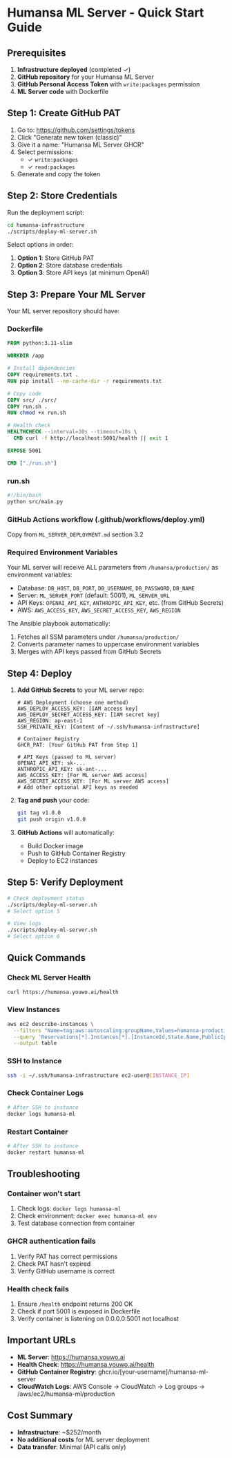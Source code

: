 # Humansa ML Server - Quick Start Guide

## Prerequisites

1. **Infrastructure deployed** (completed ✓)
2. **GitHub repository** for your Humansa ML Server
3. **GitHub Personal Access Token** with `write:packages` permission
4. **ML Server code** with Dockerfile

## Step 1: Create GitHub PAT

1. Go to: https://github.com/settings/tokens
2. Click "Generate new token (classic)"
3. Give it a name: "Humansa ML Server GHCR"
4. Select permissions:
   - ✓ `write:packages`
   - ✓ `read:packages`
5. Generate and copy the token

## Step 2: Store Credentials

Run the deployment script:
```bash
cd humansa-infrastructure
./scripts/deploy-ml-server.sh
```

Select options in order:
1. **Option 1**: Store GitHub PAT
2. **Option 2**: Store database credentials
3. **Option 3**: Store API keys (at minimum OpenAI)

## Step 3: Prepare Your ML Server

Your ML server repository should have:

### Dockerfile
```dockerfile
FROM python:3.11-slim

WORKDIR /app

# Install dependencies
COPY requirements.txt .
RUN pip install --no-cache-dir -r requirements.txt

# Copy code
COPY src/ ./src/
COPY run.sh .
RUN chmod +x run.sh

# Health check
HEALTHCHECK --interval=30s --timeout=10s \
  CMD curl -f http://localhost:5001/health || exit 1

EXPOSE 5001

CMD ["./run.sh"]
```

### run.sh
```bash
#!/bin/bash
python src/main.py
```

### GitHub Actions workflow (.github/workflows/deploy.yml)
Copy from `ML_SERVER_DEPLOYMENT.md` section 3.2

### Required Environment Variables
Your ML server will receive ALL parameters from `/humansa/production/` as environment variables:
- Database: `DB_HOST`, `DB_PORT`, `DB_USERNAME`, `DB_PASSWORD`, `DB_NAME`
- Server: `ML_SERVER_PORT` (default: 5001), `ML_SERVER_URL`
- API Keys: `OPENAI_API_KEY`, `ANTHROPIC_API_KEY`, etc. (from GitHub Secrets)
- AWS: `AWS_ACCESS_KEY`, `AWS_SECRET_ACCESS_KEY`, `AWS_REGION`

The Ansible playbook automatically:
1. Fetches all SSM parameters under `/humansa/production/`
2. Converts parameter names to uppercase environment variables
3. Merges with API keys passed from GitHub Secrets

## Step 4: Deploy

1. **Add GitHub Secrets** to your ML server repo:
   ```
   # AWS Deployment (choose one method)
   AWS_DEPLOY_ACCESS_KEY: [IAM access key]
   AWS_DEPLOY_SECRET_ACCESS_KEY: [IAM secret key]
   AWS_REGION: ap-east-1
   SSH_PRIVATE_KEY: [Content of ~/.ssh/humansa-infrastructure]
   
   # Container Registry
   GHCR_PAT: [Your GitHub PAT from Step 1]
   
   # API Keys (passed to ML server)
   OPENAI_API_KEY: sk-...
   ANTHROPIC_API_KEY: sk-ant-...
   AWS_ACCESS_KEY: [For ML server AWS access]
   AWS_SECRET_ACCESS_KEY: [For ML server AWS access]
   # Add other optional API keys as needed
   ```

2. **Tag and push** your code:
   ```bash
   git tag v1.0.0
   git push origin v1.0.0
   ```

3. **GitHub Actions** will automatically:
   - Build Docker image
   - Push to GitHub Container Registry
   - Deploy to EC2 instances

## Step 5: Verify Deployment

```bash
# Check deployment status
./scripts/deploy-ml-server.sh
# Select option 5

# View logs
./scripts/deploy-ml-server.sh
# Select option 6
```

## Quick Commands

### Check ML Server Health
```bash
curl https://humansa.youwo.ai/health
```

### View Instances
```bash
aws ec2 describe-instances \
  --filters "Name=tag:aws:autoscaling:groupName,Values=humansa-production-ml-asg" \
  --query 'Reservations[*].Instances[*].[InstanceId,State.Name,PublicIpAddress]' \
  --output table
```

### SSH to Instance
```bash
ssh -i ~/.ssh/humansa-infrastructure ec2-user@[INSTANCE_IP]
```

### Check Container Logs
```bash
# After SSH to instance
docker logs humansa-ml
```

### Restart Container
```bash
# After SSH to instance
docker restart humansa-ml
```

## Troubleshooting

### Container won't start
1. Check logs: `docker logs humansa-ml`
2. Check environment: `docker exec humansa-ml env`
3. Test database connection from container

### GHCR authentication fails
1. Verify PAT has correct permissions
2. Check PAT hasn't expired
3. Verify GitHub username is correct

### Health check fails
1. Ensure `/health` endpoint returns 200 OK
2. Check if port 5001 is exposed in Dockerfile
3. Verify container is listening on 0.0.0.0:5001 not localhost

## Important URLs

- **ML Server**: https://humansa.youwo.ai
- **Health Check**: https://humansa.youwo.ai/health
- **GitHub Container Registry**: ghcr.io/[your-username]/humansa-ml-server
- **CloudWatch Logs**: AWS Console → CloudWatch → Log groups → /aws/ec2/humansa-ml/production

## Cost Summary

- **Infrastructure**: ~$252/month
- **No additional costs** for ML server deployment
- **Data transfer**: Minimal (API calls only)